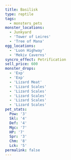 ```yaml
---
title: Basilisk
type: reptile
tags:
  - monsters_pets
monster_locations:
  - Junkyard
  - 'Tower of Leires'
  - 'Tree of Mana'
egg_locations:
  - 'Luon Highway'
  - 'Mekiv Caverns'
syncro_effect: Petrification
sell_price: 600
monster_drops:
  - 'Exp'
  - 'Exp'
  - 'Lizard Meat'
  - 'Lizard Scales'
  - 'Lizard Scales'
  - 'Lizard Scales'
  - 'Lizard Scales'
  - 'Lizard Scales'
pet_stats:
  Pow: '3'
  Skl: '4'
  Def: '4'
  Mgc: '7'
  HP: '7'
  Spr: '3'
  Chm: '8'
  Lck: '5'
permalink: false
---
```

